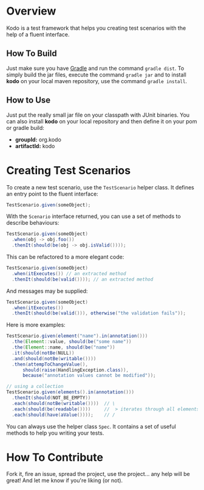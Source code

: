 # Overview

Kodo is a test framework that helps you creating test scenarios with the help of a fluent interface.

## How To Build

Just make sure you have [Gradle][] and run the command `gradle dist`. To simply build the jar files, execute the command `gradle jar` and to install **kodo** on your local maven repository, use the command `gradle install`.

## How to Use

Just put the really small jar file on your classpath with JUnit binaries. You can also install **kodo** on your local repository and then define it on your pom or gradle build:

- **groupId:** org.kodo
- **artifactId:** kodo

# Creating Test Scenarios

To create a new test scenario, use the `TestScenario` helper class. It defines an entry point to the fluent interface:

~~~java
TestScenario.given(someObject);
~~~

With the `Scenario` interface returned, you can use a set of methods to describe behaviours:

~~~java
TestScenario.given(someObject)
  .when(obj -> obj.foo())
  .thenIt(should(be(obj -> obj.isValid())));
~~~

This can be refactored to a more elegant code:

~~~java
TestScenario.given(someObject)
  .when(itExecutes()) // an extracted method
  .thenIt(should(be(valid()))); // an extracted method
~~~

And messages may be supplied:

~~~java
TestScenario.given(someObject)
  .when(itExecutes())
  .thenIt(should(be(valid())), otherwise("the validation fails"));
~~~

Here is more examples:

~~~java
TestScenario.given(element("name").in(annotation()))
  .the(Element::value, should(be("some name"))
  .the(Element::name, should(be("name"))
  .it(should(notBe(NULL))
  .and(should(notBe(writable())))
  .then(attempToChangeValue(),
      should(raise(HandlingException.class)),
      because("annotation values cannot be modified"));

// using a collection
TestScenario.given(elements().in(annotation()))
  .thenIt(should(NOT_BE_EMPTY))
  .each(should(notBe(writable())))  // \
  .each(should(be(readable())))     //  > iterates through all elements
  .each(should(have(aValue())));    // /
~~~

You can always use the helper class `Spec`. It contains a set of useful methods to help you writing your tests.

# How To Contribute

Fork it, fire an issue, spread the project, use the project... any help will be great! And let me know if you're liking (or not).

[gradle]: <http://gradle.org>

